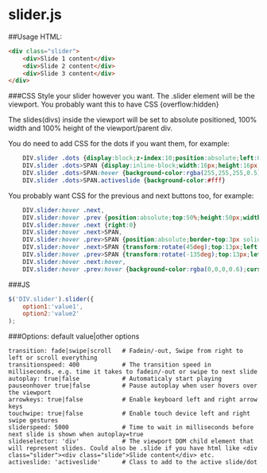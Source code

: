# slider.js

##Usage
HTML:
```html
<div class="slider">
    <div>Slide 1 content</div>
    <div>Slide 2 content</div>
    <div>Slide 3 content</div>
</div>
```

###CSS
Style your slider however you want. 
The .slider element will be the viewport. You probably want this to have CSS {overflow:hidden}

The slides(divs) inside the viewport will be set to absolute positioned, 100% width and 100% height of the viewport/parent div.

You do need to add CSS for the dots if you want them, for example:
```css
    DIV.slider .dots {display:block;z-index:10;position:absolute;left:0;right:0;text-align:center}
    DIV.slider .dots>SPAN {display:inline-block;width:16px;height:16px;border-radius:10px;border:1px solid #fff;margin:10px 5px 0;color:transparent;font-size:11px;line-height:15px}
    DIV.slider .dots>SPAN:hover {background-color:rgba(255,255,255,0.5);cursor:pointer}
    DIV.slider .dots>SPAN.activeslide {background-color:#fff}
```
You probably want CSS for the previous and next buttons too, for example:
```css
    DIV.slider:hover .next,
    DIV.slider:hover .prev {position:absolute;top:50%;height:50px;width:50px;border-radius:50px;border:2px transparent #fff;margin:-27px 25px 0;z-index:10;background-color:rgba(0,0,0,0.25)}
    DIV.slider:hover .next {right:0}
    DIV.slider:hover .next>SPAN,
    DIV.slider:hover .prev>SPAN {position:absolute;border-top:3px solid #fff;border-right:3px solid #fff;width:20px;height:20px}
    DIV.slider:hover .next>SPAN {transform:rotate(45deg);top:13px;left:9px}
    DIV.slider:hover .prev>SPAN {transform:rotate(-135deg);top:13px;left:17px}
    DIV.slider:hover .next:hover,
    DIV.slider:hover .prev:hover {background-color:rgba(0,0,0,0.6);cursor:pointer}
```

###JS
```javascript
$('DIV.slider').slider({
    option1:'value1',
    option2:'value2'
);
```

###Options: default value|other options
```
transition: fade|swipe|scroll   # Fadein/-out, Swipe from right to left or scroll everything
transitionspeed: 400            # The transition speed in milliseconds, e.g. time it takes to fadein/-out or swipe to next slide
autoplay: true|false            # Automaticaly start playing
pauseonhover true|false         # Pause autoplay when user hovers over the viewport
arrowkeys: true|false           # Enable keyboard left and right arrow keys    
touchwipe: true|false           # Enable touch device left and right swipe gestures    
sliderspeed: 5000               # Time to wait in milliseconds before next slide is shown when autoplay=true
slideselector: 'div'            # The viewport DOM child element that will represent slides. Could also be .slide if you have html like <div class="slider"><div class="slide">Slide content</div> etc.
activeslide: 'activeslide'      # Class to add to the active slide/dot
```